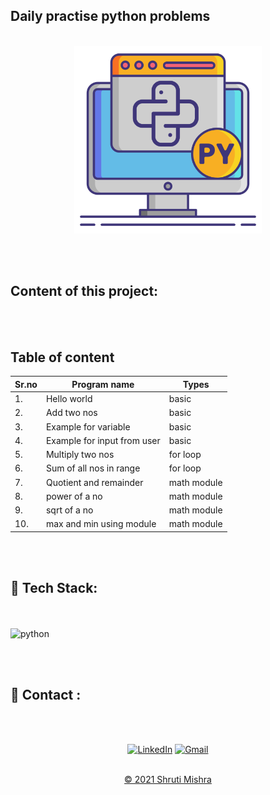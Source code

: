 ## Daily practise python problems
<br>
<div align="center"><img src="python.png" alt="output" width="300px" height="300px"> </div>
<!--<span> <img src="code.png" alt="output" width="100px" height="100px"></span>-->

<br><br>


<h2> Content of this project:</h2> 
<br><br>

## Table of content

|Sr.no| Program name                | Types |
| -   | -                           | -     |
| 1. | Hello world                  | basic |
| 2. | Add two nos                  | basic |
| 3. | Example for variable   | basic |
| 4. | Example for input from user  | basic |
| 5. | Multiply two nos             | for loop |
| 6. | Sum of all nos in range      | for loop |
| 7. | Quotient and remainder       | math module |
| 8. | power of a no       | math module |
| 9. | sqrt of a no       | math module |
| 10. | max and min using module       | math module |



<br><br>

## 📌 Tech Stack:
<br><br>
![python](https://img.shields.io/badge/python%20-%23E34F26.svg?&style=for-the-badge&logo=python&logoColor=white)

<br><br>

<h2>📌 Contact :</h2>
<br><br>

<div align="center">

<a  href="https://www.linkedin.com/in/shruti-mishra-b270a7203/" target="_blank"><img alt="LinkedIn" src="https://img.shields.io/badge/linkedin%20-%230077B5.svg?&style=for-the-badge&logo=linkedin&logoColor=white" /></a><span>
<a href="mailto:shrutidmishra2002@gmail.com"><img  alt="Gmail" src="https://img.shields.io/badge/Gmail-D14836?style=for-the-badge&logo=gmail&logoColor=white"/></span>

</div>
<br>
<div align="center">
© 2021 Shruti Mishra </div>